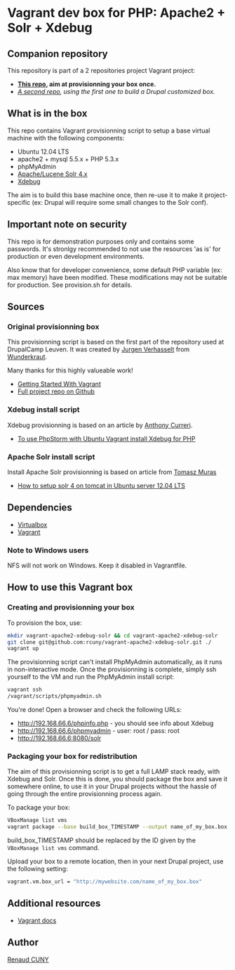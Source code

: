 # Vagrant dev box for PHP: Apache2 + Solr + Xdebug

## Companion repository
This repository is part of a 2 repositories project Vagrant project:

* **[This repo](https://github.com/rcuny/vagrant-apache2-xdebug-solr), aim at provisionning your box once.**
* *[A second repo](https://github.com/rcuny/vagrant-drupal-xdebug-solr), using the first one to build a Drupal customized box.*

## What is in the box
This repo contains Vagrant provisionning script to setup a base virtual machine with the following components:

* Ubuntu 12.04 LTS
* apache2 + mysql 5.5.x + PHP 5.3.x
* phpMyAdmin
* [Apache/Lucene Solr 4.x](http://lucene.apache.org/solr/)
* [Xdebug](http://xdebug.org)

The aim is to build this base machine once, then re-use it to make it project-specific (ex: Drupal will require some small changes to the Solr conf).


## Important note on security

This repo is for demonstration purposes only and contains some passwords. 
It's stronlgy recommended to not use the resources 'as is' for production or even development environments.

Also know that for developer convenience, some default PHP variable (ex: max memory) have been modified. These modifications may not be suitable for production. See provision.sh for details.


## Sources

### Original provisionning box
This provisionning script is based on the first part of the repository used at DrupalCamp Leuven. It was created by [Jurgen Verhasselt](http://wunderkraut.com/people/jurgen-verhasselt) from [Wunderkraut](http://wunderkraut.com).

Many thanks for this highly valueable work!

* [Getting Started With Vagrant](http://wunderkraut.com/blog/drupalcamp-leuven-getting-started-with-vagrant/2013-09-17)
* [Full project repo on Github](https://github.com/sjugge/DCL13_Vagrant)


### Xdebug install script
Xdebug provisionning is based on an article by [Anthony Curreri](http://www.mailbeyond.com).

* [To use PhpStorm with Ubuntu Vagrant install Xdebug for PHP](http://www.mailbeyond.com/phpstorm-vagrant-install-xdebug-php)

### Apache Solr install script
Install Apache Solr provisionning is based on article from [Tomasz Muras](https://twitter.com/zabuch)

* [How to setup solr 4 on tomcat in Ubuntu server 12.04 LTS](http://jmuras.com/blog/2012/setup-solr-4-tomcat-ubuntu-server-12-04-lts/)


## Dependencies

* [Virtualbox](https://www.virtualbox.org/wiki/Downloads)
* [Vagrant](http://downloads.vagrantup.com/)


### Note to Windows users

NFS will not work on Windows. Keep it disabled in Vagrantfile.


## How to use this Vagrant box

### Creating and provisionning your box

To provision the box, use:

``` bash
mkdir vagrant-apache2-xdebug-solr && cd vagrant-apache2-xdebug-solr
git clone git@github.com:rcuny/vagrant-apache2-xdebug-solr.git ./
vagrant up
```

The provisionning script can't install PhpMyAdmin automatically, as it runs in non-interactive mode. Once the provisionning is complete, simply ssh yourself to the VM and run the PhpMyAdmin install script:

``` bash
vagrant ssh
/vagrant/scripts/phpmyadmin.sh
```

You're done! Open a browser and check the following URLs:

* http://192.168.66.6/phpinfo.php - you should see info about Xdebug
* http://192.168.66.6/phpmyadmin - user: root / pass: root
* http://192.168.66.6:8080/solr



### Packaging your box for redistribution

The aim of this provisionning script is to get a full LAMP stack ready, with Xdebug and Solr.
Once this is done, you should package the box and save it somewhere online, to use it in your Drupal projects without the hassle of going through the entire provisionning process again.

To package your box:

``` bash
VBoxManage list vms
vagrant package --base build_box_TIMESTAMP --output name_of_my_box.box
```

build_box_TIMESTAMP should be replaced by the ID given by the `VBoxManage list vms` command.

Upload your box to a remote location, then in your next Drupal project, use the following setting:

``` bash
vagrant.vm.box_url = "http://mywebsite.com/name_of_my_box.box"
```


## Additional resources

* [Vagrant docs](http://docs.vagrantup.com/)


## Author
[Renaud CUNY](http://renaud-cuny.com)

